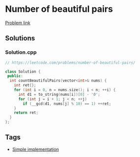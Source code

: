 # Number of beautiful pairs

[Problem link](https://leetcode.com/problems/number-of-beautiful-pairs/)

## Solutions


### Solution.cpp
```cpp
// https://leetcode.com/problems/number-of-beautiful-pairs/

class Solution {
 public:
  int countBeautifulPairs(vector<int>& nums) {
    int ret{};
    for (int i = 0, n = nums.size(); i < n; ++i) {
      int d1 = to_string(nums[i])[0] - '0';
      for (int j = i + 1; j < n; ++j)
        if (__gcd(d1, nums[j] % 10) == 1) ++ret;
    }
    return ret;
  }
};
```
## Tags

* [Simple implementation](/Collections/simple-implementation.md#simple-implementation)
